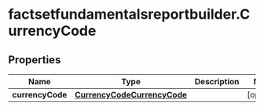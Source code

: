 # factsetfundamentalsreportbuilder.CurrencyCode

## Properties

Name | Type | Description | Notes
------------ | ------------- | ------------- | -------------
**currencyCode** | [**CurrencyCodeCurrencyCode**](CurrencyCodeCurrencyCode.md) |  | [optional] 


